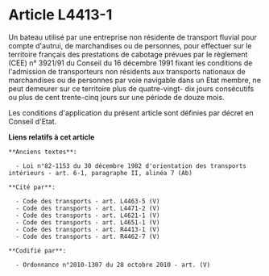 # Article L4413-1

Un bateau utilisé par une entreprise non résidente de transport fluvial pour compte d'autrui, de marchandises ou de
personnes, pour effectuer sur le territoire français des prestations de cabotage prévues par le règlement (CEE) n° 3921/91 du
Conseil du 16 décembre 1991 fixant les conditions de l'admission de transporteurs non résidents aux transports nationaux de
marchandises ou de personnes par voie navigable dans un Etat membre, ne peut demeurer sur ce territoire plus de quatre-vingt-
dix jours consécutifs ou plus de cent trente-cinq jours sur une période de douze mois.

Les conditions d'application du présent article sont définies par décret en Conseil d'Etat.

**Liens relatifs à cet article**

	**Anciens textes**:

	  - Loi n°82-1153 du 30 décembre 1982 d'orientation des transports intérieurs - art. 6-1, paragraphe II, alinéa 7 (Ab)

	**Cité par**:

	  - Code des transports - art. L4463-5 (V)
	  - Code des transports - art. L4471-2 (V)
	  - Code des transports - art. L4621-1 (V)
	  - Code des transports - art. L4651-1 (V)
	  - Code des transports - art. R4413-1 (V)
	  - Code des transports - art. R4462-7 (V)

	**Codifié par**:

	  - Ordonnance n°2010-1307 du 28 octobre 2010 - art. (V)
